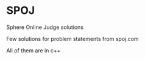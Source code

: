 # SPOJ
Sphere Online Judge solutions

Few solutions for problem statements from spoj.com

All of them are in c++
